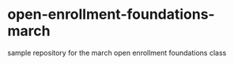 # open-enrollment-foundations-march
sample repository for the march open enrollment foundations class
